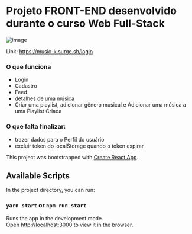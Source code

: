 # Projeto FRONT-END desenvolvido durante o curso Web Full-Stack
![image](https://user-images.githubusercontent.com/69319634/125129596-15e6c300-e0d6-11eb-9499-4931500cf2e4.png)

Link: https://music-k.surge.sh/login
### O que funciona

* Login
* Cadastro
* Feed
* detalhes de uma música 
* Criar uma playlist, adicionar gênero musical e Adicionar uma música a uma Playlist Criada

### O que falta finalizar:
* trazer dados para o Perfil do usuário
* excluir token do localStorage quando o token expirar

This project was bootstrapped with [Create React App](https://github.com/facebook/create-react-app).

## Available Scripts
In the project directory, you can run:
### `yarn start` or `npm run start`

Runs the app in the development mode.\
Open [http://localhost:3000](http://localhost:3000) to view it in the browser.


